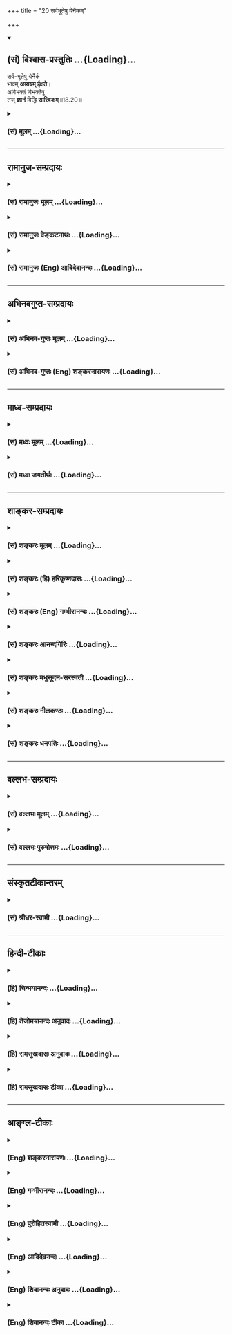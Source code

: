 +++
title = "20 सर्वभूतेषु येनैकम्"

+++
<div class="js_include" newlevelforh1="2" title="(सं) विश्वास-प्रस्तुतिः" unfilled url="/purANam_vaiShNavam/mahAbhAratam/06-bhIShma-parva/03-bhagavad-gItA-parva/saMskRtam/vishvAsa-prastutiH/18_moxa-saMnyAsa-yogaH/20_sarvabhUteShu_yen.md">
<details open><summary><h2>(सं) विश्वास-प्रस्तुतिः ...{Loading}...</h2></summary>

सर्व-भूतेषु येनैकं  
भावम् **अव्ययम् ईक्षते**।  
अविभक्तं विभक्तेषु  
तज् **ज्ञानं** विद्धि **सात्त्विकम्**॥18.20॥
</details>
</div>
<div class="js_include collapsed" newlevelforh1="3" title="(सं) मूलम्" unfilled url="/purANam_vaiShNavam/mahAbhAratam/06-bhIShma-parva/03-bhagavad-gItA-parva/saMskRtam/mUlam/18_moxa-saMnyAsa-yogaH/20_sarvabhUteShu_yen.md">
<details><summary><h3>(सं) मूलम् ...{Loading}...</h3></summary>

सर्वभूतेषु येनैकं भावमव्ययमीक्षते।  
अविभक्तं विभक्तेषु तज्ज्ञानं विद्धि सात्त्विकम्।।18.20।।
</details>
</div>


_________________
## रामानुज-सम्प्रदायः
<div class="js_include collapsed" newlevelforh1="3" title="(सं) रामानुजः मूलम्" unfilled url="/purANam_vaiShNavam/mahAbhAratam/06-bhIShma-parva/03-bhagavad-gItA-parva/saMskRtam/rAmAnujaH/mUlam/18_moxa-saMnyAsa-yogaH/20_sarvabhUteShu_yen.md">
<details><summary><h3>(सं) रामानुजः मूलम् ...{Loading}...</h3></summary>

।।18.20।। ब्राह्मणक्षत्रियब्रह्मचारिगृहस्थादिरूपेण विभक्तेषु सर्वेषु
**भूतेषु** कर्माधिकारिषु **येन** ज्ञानेन एकाकारम् आत्माख्यं **भावं**
तत्र अपि **अविभक्तं** ब्राह्मणत्वाद्यनेकाकारेषु अपि भूतेषु
सितदीर्घादिविभागवत्सु ज्ञानैकाकारं आत्मानं विभागरहितम्। अव्ययं
व्ययस्वभावेषु अपि ब्राह्मणादिशरीरेषु अव्ययम् अविकृतं फलादिसङ्गानर्हं च
कर्माधिकारखेलायाम् **ईक्षते; तत् ज्ञानं सात्त्विकं विद्धि।**

</details>
</div>
<div class="js_include collapsed" newlevelforh1="3" title="(सं) रामानुजः वेङ्कटनाथः" unfilled url="/purANam_vaiShNavam/mahAbhAratam/06-bhIShma-parva/03-bhagavad-gItA-parva/saMskRtam/rAmAnujaH/venkaTanAthaH/18_moxa-saMnyAsa-yogaH/20_sarvabhUteShu_yen.md">
<details><summary><h3>(सं) रामानुजः वेङ्कटनाथः ...{Loading}...</h3></summary>

  
  
।।18.20।। सात्त्विकज्ञानादिकथनं कर्तृत्वे गुणपारतन्त्र्यज्ञापनार्थम्
सर्वभूतशब्दभिप्रेतमनात्मविद्भिरनुसंहितं बाह्यवैचित्र्यमाह --
ब्राह्मणेत्यादिना। ज्ञानशब्दस्यात्र
प्रकृतकर्मचोदनानुबन्धिकर्मानुष्ठानदशाभाविज्ञापनपरत्वात्कर्माधिकारिष्विति
भूतानि विशेषितानि। भावशब्दोऽत्र पदार्थपर्यायः। एकमिति
जात्यैक्यविवक्षयोच्यते आत्मबहुत्वस्य प्रागेव समर्थितत्वात्; अद्वैतदर्शनं
सात्त्विकज्ञानमिति परोक्तस्य निर्मूलत्वात्;नानाभावान् \[18।21\] इति च
अनन्तरं बहुत्वोक्तेः; साम्यानुसन्धानप्रपञ्चनस्यात्र प्रत्यभिज्ञानात्;
कर्तेति प्रकृतप्रत्यगात्मविषयत्वौचित्येन
परमात्मपरत्वायोगाच्चेत्यभिप्रायेणाऽऽहआत्माख्यमिति। सितदीर्घेत्यादिना
गवामनेकवर्णानां क्षीरस्य त्वेक(क्षीरस्याप्येक)वर्णता \[अ.बिन्दू.19\]
इत्यादिश्रुतिसूचनम्। अत्र सर्वभूतशब्देन
ब्राह्मणत्वादिजातिग्रहणाद्गुणाद्यवान्तरविभागपरोऽविभक्तशब्द इति च भावः।
केनाकारेणैकत्वम् इत्यत्राऽऽहज्ञानाकार इति। प्रतिषिद्ध्यमानस्य व्ययस्य
प्रसञ्जकमाहव्ययस्वभावेष्वपीति। प्रागुक्तं
फलादिसङ्गरूपविकृतिराहित्यमप्यविकृतत्वपरेणाव्ययशब्देन
संगृहीतमित्याहफलादिसङ्गानर्हं चेति। सङ्गोऽत्र सम्बन्धः अनुभव इत्यर्थः।
इच्छापरत्वेऽपि भोगोऽर्थसिद्धः।
कर्मचोदनानुबन्धिज्ञानफलत्वात्कर्माधिकारवेलायामित्युक्तम्। मयेदं कर्तव्यं
इत्यनुसन्धानदशायामित्यर्थः। येन ज्ञानेनेक्षते विषयीकरोतीत्यर्थः।  
  

</details>
</div>
<div class="js_include collapsed" newlevelforh1="3" title="(सं) रामानुजः (Eng) आदिदेवानन्दः" unfilled url="/purANam_vaiShNavam/mahAbhAratam/06-bhIShma-parva/03-bhagavad-gItA-parva/saMskRtam/rAmAnujaH/english/AdidevAnandaH/18_moxa-saMnyAsa-yogaH/20_sarvabhUteShu_yen.md">
<details><summary><h3>(सं) रामानुजः (Eng) आदिदेवानन्दः ...{Loading}...</h3></summary>

18.20 The self (Atman), which is of the form of knowledge, is alike and uniform, though distinct, in all beings, even though they may externally, and from the point of view of duty, be distinguished as Brahmanas, Ksatriyas, householders, celibates, fair, tall etc. The immutable selves in all these perishing forms or bodies are unaffected by the fruits of actions. Such knowledge of the immutability of the self in all changing beings, is Sattvika.

</details>
</div>


_________________
## अभिनवगुप्त-सम्प्रदायः
<div class="js_include collapsed" newlevelforh1="3" title="(सं) अभिनव-गुप्तः मूलम्" unfilled url="/purANam_vaiShNavam/mahAbhAratam/06-bhIShma-parva/03-bhagavad-gItA-parva/saMskRtam/abhinava-guptaH/mUlam/18_moxa-saMnyAsa-yogaH/20_sarvabhUteShu_yen.md">
<details><summary><h3>(सं) अभिनव-गुप्तः मूलम् ...{Loading}...</h3></summary>

।।18.20 -- 18.22।। तत्र +++(S adds शरीरे after तत्र )+++ सर्वभूतेषु इत्यादिना
श्लोकत्रयेण ( श्लो.2022 ) ज्ञानकरणस्य त्रैरूप्यमुक्तम्। अत एव येन इति
तृतीया। इयता च ज्ञानकरणसामान्यस्य +++(; N record an alternative reading
सामर्थ्यस्य for सामान्यस्य by saying सामर्थ्यस्येत्यन्यादर्शे )+++
स्वरूपमुक्तम्। नियतम् इत्यादिना श्लोकत्रयेण ( श्लो. 2325 ) कर्मणो
ज्ञेयकार्यरूपस्य द्वैविध्यम् मुक्तसंगः इत्यादिना श्लोकत्रयेण ( श्लो.
2628 ) तु कर्तुर्द्विरूपस्य संक्षेपेण स्वरूपम् करणविशेषस्य
स्वरूपभेदप्रतिपादनार्थ \[ प्रवृत्तिम् इत्यादिना श्लोकत्रयेण ( 3032 ) \]
बुद्धेस्त्रैविध्यं निरूपितम् +++(S -- विध्यमुपलक्षितम् )+++। तद्द्वारेण
करणान्तराणामपि त्रैविध्यमुपलक्षितम्। करणस्य तु इतिकर्तव्यतापेक्षित्वात्
इतिकर्तव्यतायाश्च धृत्यादिपञ्चकरूपत्वेऽपि; श्रद्धायाः पूर्वमुक्तत्वात्;
विविदिषाविविदिषयोश्च धृतिसुखाभ्यामाक्षेपात् तयोस्त्रैविध्यम् धृत्या यया
इत्यनेन \[ श्लोकत्रयेण ( 3335 ) \] सुखं त्विदानीम् इत्यनेन \[
श्लोकत्रयेण ( 3639 ) \] चोक्तम्। तदाह -- सर्वभूतेषु इत्यादि
समुदाहृतमित्यन्तम्। विभक्ततेषु; देवमनुष्यादितया। पृथक्त्वेन; इह मे
प्रीतिः इह मे द्वेषः इत्यादिबुद्ध्या। अहेतुकम्; कारणमविचार्यैव
अभिनिवेशावेशवशात् क्रोधरागादिग्रहणं यत् तत्तामसंज्ञम्।

</details>
</div>
<div class="js_include collapsed" newlevelforh1="3" title="(सं) अभिनव-गुप्तः (Eng) शङ्करनारायणः" unfilled url="/purANam_vaiShNavam/mahAbhAratam/06-bhIShma-parva/03-bhagavad-gItA-parva/saMskRtam/abhinava-guptaH/english/shankaranArAyaNaH/18_moxa-saMnyAsa-yogaH/20_sarvabhUteShu_yen.md">
<details><summary><h3>(सं) अभिनव-गुप्तः (Eng) शङ्करनारायणः ...{Loading}...</h3></summary>

18.20 See Comment under 18.22

</details>
</div>


_________________
## माध्व-सम्प्रदायः
<div class="js_include collapsed" newlevelforh1="3" title="(सं) मध्वः मूलम्" unfilled url="/purANam_vaiShNavam/mahAbhAratam/06-bhIShma-parva/03-bhagavad-gItA-parva/saMskRtam/madhvaH/mUlam/18_moxa-saMnyAsa-yogaH/20_sarvabhUteShu_yen.md">
<details><summary><h3>(सं) मध्वः मूलम् ...{Loading}...</h3></summary>

।।18.20।। एकं भावं विष्णुम्।

</details>
</div>
<div class="js_include collapsed" newlevelforh1="3" title="(सं) मध्वः जयतीर्थः" unfilled url="/purANam_vaiShNavam/mahAbhAratam/06-bhIShma-parva/03-bhagavad-gItA-parva/saMskRtam/madhvaH/jayatIrthaH/18_moxa-saMnyAsa-yogaH/20_sarvabhUteShu_yen.md">
<details><summary><h3>(सं) मध्वः जयतीर्थः ...{Loading}...</h3></summary>

।।18.20।। एकं भावमिति सामान्येनोक्तम् कोऽसावेको भावः इत्याकाङ्क्षायामाह
-- **एकमि**ति।

</details>
</div>


_________________
## शाङ्कर-सम्प्रदायः
<div class="js_include collapsed" newlevelforh1="3" title="(सं) शङ्करः मूलम्" unfilled url="/purANam_vaiShNavam/mahAbhAratam/06-bhIShma-parva/03-bhagavad-gItA-parva/saMskRtam/shankaraH/mUlam/18_moxa-saMnyAsa-yogaH/20_sarvabhUteShu_yen.md">
<details><summary><h3>(सं) शङ्करः मूलम् ...{Loading}...</h3></summary>

।।18.20।। --,**सर्वभूतेषु** अव्यक्तादिस्थावरान्तेषु भूतेषु **येन**
ज्ञानेन **एकं भावं** वस्तु -- भावशब्दः वस्तुवाची; एकम् आत्मवस्तु
इत्यर्थः **अव्ययं** न व्येति स्वात्मना स्वधर्मेण वा; कूटस्थम् इत्यर्थः
**ईक्षते** पश्यति येन झानेन; तं च भावम् **अविभक्तं** प्रतिदेहं
**विभक्तेषु** देहभेदेषु न विभक्तं तत् आत्मवस्तु; व्योमवत्
निरन्तरमित्यर्थः **तत् ज्ञानं** साक्षात् सम्यग्दर्शनम् अद्वैतात्मविषयं
**सात्त्विकं विद्धि** इति।। यानि द्वैतदर्शनानि तानि असम्यग्भूतानि राजसानि
तामसानि च इति न साक्षात् संसारोच्छित्तये भवन्ति --,

</details>
</div>
<div class="js_include collapsed" newlevelforh1="3" title="(सं) शङ्करः (हि) हरिकृष्णदासः" unfilled url="/purANam_vaiShNavam/mahAbhAratam/06-bhIShma-parva/03-bhagavad-gItA-parva/saMskRtam/shankaraH/hindI/harikRShNadAsaH/18_moxa-saMnyAsa-yogaH/20_sarvabhUteShu_yen.md">
<details><summary><h3>(सं) शङ्करः (हि) हरिकृष्णदासः ...{Loading}...</h3></summary>

।।18.20।। पहले ( तीन श्लोकोंद्वारा ) ज्ञानके तीन भेद कहे जाते हैं।  
  
जिस ज्ञानके द्वारा मनुष्य; अव्यक्तसे लेकर स्थावरपर्यन्त समस्त भूतोंमें
एकभाव -- एक आत्मवस्तु; जो कि अपने स्वरूपसे या धर्मसे कभी क्षय नहीं होता;
ऐसा अविनाशी और कूटस्थ नित्यतत्त्व देखता है। यहाँ भाव शब्द वस्तुवाचक है।
तथा ( जिस ज्ञानके द्वारा ) उस आत्मतत्त्वको अलगअलग प्रत्येक शरीरमें
विभागरहित अर्थात् आकाशके समान समभावसे स्थित देखता है; उस ज्ञानको अर्थात्
अद्वैतभावसे आत्मसाक्षात्कार कर लेनेको तू सात्त्विक ज्ञान पूर्ण ज्ञान
जान। जो द्वैतदर्शनरूप अयथार्थ ज्ञान है; वे राजसतामस हैं; अतः वे संसारका
उच्छेद करनेमें साक्षात् हेतु नहीं हैं।

</details>
</div>
<div class="js_include collapsed" newlevelforh1="3" title="(सं) शङ्करः (Eng) गम्भीरानन्दः" unfilled url="/purANam_vaiShNavam/mahAbhAratam/06-bhIShma-parva/03-bhagavad-gItA-parva/saMskRtam/shankaraH/english/gambhIrAnandaH/18_moxa-saMnyAsa-yogaH/20_sarvabhUteShu_yen.md">
<details><summary><h3>(सं) शङ्करः (Eng) गम्भीरानन्दः ...{Loading}...</h3></summary>

18.20 Viddhi, know; tat, that; jnanam, knowledge, realization of the
Self as non-dual, complete realization; to be sattvikam, originating
from sattva; yena, through which knowledge; iksate, one sees; ekam, a
single; avyayam, undecaying-that which does not undergo mutation either
in itself or by the mutation of its alities-' i.e. eternal and
immutable; bhavam, Entity-the word bhava is used to imply an entity-,
i.e. the single Reality which is the Self; sarvabhutesu, in all things,
in all things begining from the Unmanifest to the unmoving things; and
through which knowledge one sees that Entity to be avibhaktam,
undivided; in every body, vibhaktesu, in all the deversified things, in
the different bodies. The idea is: that Reality which is the Self
remains, like Space, undivided. Being based on rajas and tamas, those
that are the dualistic philosophies are incomplete, and hence are not by
themselves adeate for the eradication of worldly existence.

</details>
</div>
<div class="js_include collapsed" newlevelforh1="3" title="(सं) शङ्करः आनन्दगिरिः" unfilled url="/purANam_vaiShNavam/mahAbhAratam/06-bhIShma-parva/03-bhagavad-gItA-parva/saMskRtam/shankaraH/AnandagiriH/18_moxa-saMnyAsa-yogaH/20_sarvabhUteShu_yen.md">
<details><summary><h3>(सं) शङ्करः आनन्दगिरिः ...{Loading}...</h3></summary>

।।18.20।। ज्ञानादीनां प्रत्येकं त्रैविध्यं ज्ञातव्यं प्रतिज्ञाय
ज्ञानत्रैविध्यार्थं श्लोकत्रयमवतारयति -- **ज्ञानस्येति।** तत्र
सात्त्विकं ज्ञानमुपन्यस्यति -- **सर्वेति।** भूतानि
कार्यकारणात्मकान्युपाधिजातानि; अद्वितीयमखण्डैकरसं प्रत्यगात्मभूतमबाधितं
तत्त्वं ज्ञेयत्वेन विवक्षितमित्याह -- **एकमिति।** विवक्षितमव्ययत्वं
संक्षिपति -- **कूटस्थेति।** प्रतिदेहमविभक्तमित्युक्तं व्यनक्ति --
**विभक्तेष्विति।** तज्ज्ञानमित्यादिव्याकरोति -- **अद्वैतेति।**

</details>
</div>
<div class="js_include collapsed" newlevelforh1="3" title="(सं) शङ्करः मधुसूदन-सरस्वती" unfilled url="/purANam_vaiShNavam/mahAbhAratam/06-bhIShma-parva/03-bhagavad-gItA-parva/saMskRtam/shankaraH/madhusUdana-sarasvatI/18_moxa-saMnyAsa-yogaH/20_sarvabhUteShu_yen.md">
<details><summary><h3>(सं) शङ्करः मधुसूदन-सरस्वती ...{Loading}...</h3></summary>

।।18.20।। एवं ज्ञानस्य कर्मणः कर्तुश्च प्रत्येकं त्रैविध्ये ज्ञातव्यत्वेन
प्रतिज्ञाते प्रथमं ज्ञानत्रैविध्यं निरूपयति त्रिभिः
श्लोकैस्तत्राद्वैतवादिनां सात्त्विकं ज्ञानमाह -- सर्वभूतेष्विति। सर्वेषु
भूतेषु अव्याकृतहिरण्यगर्भविराट्संज्ञेषु बीजसूक्ष्मस्थूलरूपेषु
समष्टिव्यष्ट्यात्मकेषु। सर्वेष्वित्यनेनैव निर्वाहे भूतेष्वित्यनेन
भवनधर्मकत्वमुच्यते तेनोत्पत्तिविनाशशीलेषु दृश्यवर्गेषु विभक्तेषु
परस्परव्यावृत्तेषु
नानारसेष्वव्ययमुत्पत्तिविनाशादिसर्वविक्रियाशून्यमदृश्यमविभक्तमव्यावृत्तं
सर्वत्रानुस्यूतमधिष्ठानतया बाधावधितया च एकमद्वितीयं भावं
परमार्थसत्तारूपं स्वप्रकाशानन्दमात्मानं येनान्तःकरणपरिणामभेदेन
वेदान्तवाक्यविचारपरिनिष्पन्नेनेक्षते साक्षात्करोति
तन्मिथ्याप्रपञ्चबाधकमद्वैतात्मदर्शनं सात्त्विकं सर्वसंसारोच्छित्तिकारणं
ज्ञानं विद्धि। द्वैतदर्शनं तु राजसं तामसं च संसारकारणं न
सात्त्विकमित्यभिप्रायः।

</details>
</div>
<div class="js_include collapsed" newlevelforh1="3" title="(सं) शङ्करः नीलकण्ठः" unfilled url="/purANam_vaiShNavam/mahAbhAratam/06-bhIShma-parva/03-bhagavad-gItA-parva/saMskRtam/shankaraH/nIlakaNThaH/18_moxa-saMnyAsa-yogaH/20_sarvabhUteShu_yen.md">
<details><summary><h3>(सं) शङ्करः नीलकण्ठः ...{Loading}...</h3></summary>

।।18.20।। एवं ज्ञानादित्रयस्य त्रैविध्यं वक्तुं प्रतिज्ञाय
ज्ञानत्रैविध्यं तावदाह -- **सर्वभूतेष्विति।** यथा कटककुण्डलादिषु
व्यावर्तमानेषु तत्त्वविवेकं काञ्चनमेवेदमिति पश्यति। एवं येन ज्ञानेन
सर्वभूतेषु विभक्तेषु नानानामरूपभेदभिन्नेषु अव्ययमपरिणामिनमेकं भावं
चिन्मात्ररूपं ईक्षते सर्वं ब्रह्मैवेदमिति पश्यति तज्ज्ञानं सात्त्विकं
विद्धि। ऐकात्म्यज्ञानमेव सात्त्विकमित्यर्थः।

</details>
</div>
<div class="js_include collapsed" newlevelforh1="3" title="(सं) शङ्करः धनपतिः" unfilled url="/purANam_vaiShNavam/mahAbhAratam/06-bhIShma-parva/03-bhagavad-gItA-parva/saMskRtam/shankaraH/dhanapatiH/18_moxa-saMnyAsa-yogaH/20_sarvabhUteShu_yen.md">
<details><summary><h3>(सं) शङ्करः धनपतिः ...{Loading}...</h3></summary>

।।18.20।। तत्र ज्ञानस्य त्रैविध्यं विभजन्नादौ तस्य सात्त्विकत्वमाह --
सर्वभूतेष्वव्यक्तादिस्थावरान्तेषु विभक्तेषु देहादिभेदेन विभागवत्सु
एकमद्वितीयं भावं परमार्थवस्तु सच्चिदानन्दरुपमव्ययं स्वात्मना धर्मेण वा न
व्येतीत्यव्ययं कूटस्थं नित्यमविभक्तं प्रतिदेहं विभागशन्यं
व्योमवन्निरन्तरं येन ज्ञानेनोपनिषत्सिद्धान्तजन्येनाद्वैतवादी पश्यति
तद्द्वैतात्मदर्शनं सम्यग्ज्ञानं सात्त्विकं विद्धि विजानीहि।

</details>
</div>


_________________
## वल्लभ-सम्प्रदायः
<div class="js_include collapsed" newlevelforh1="3" title="(सं) वल्लभः मूलम्" unfilled url="/purANam_vaiShNavam/mahAbhAratam/06-bhIShma-parva/03-bhagavad-gItA-parva/saMskRtam/vallabhaH/mUlam/18_moxa-saMnyAsa-yogaH/20_sarvabhUteShu_yen.md">
<details><summary><h3>(सं) वल्लभः मूलम् ...{Loading}...</h3></summary>

।।18.20।। सर्वभूतेष्विति। येन ज्ञानेन
विप्रक्षत्त्रब्रह्मचारिगृह्यादिरूपेण विभक्तेष्वपि कर्माधिकारिषु
ब्राह्मणत्वाद्याकारेषु नैकगुणेषु नैकेष्वेकाकारमात्माख्यं भावं
तथाप्यव्ययं व्ययस्वभावेष्वप्यविकृतं फलादिसङ्गानर्हं कर्माधिकारसमयेऽपि
समीक्षते तज्ज्ञानं सात्त्विकं विद्धि। अतएवोक्तं श्रीमद्भागवते --
\[6।16।9\]एष,नित्योऽव्ययः सूक्ष्म एष सर्वाश्रयः स्वदृक् इति। अत्र
सर्वाश्रय एक एवात्माऽणुर्जीवोऽव्यय एतज्ज्ञानं सात्त्विकमिति।

</details>
</div>
<div class="js_include collapsed" newlevelforh1="3" title="(सं) वल्लभः पुरुषोत्तमः" unfilled url="/purANam_vaiShNavam/mahAbhAratam/06-bhIShma-parva/03-bhagavad-gItA-parva/saMskRtam/vallabhaH/puruShottamaH/18_moxa-saMnyAsa-yogaH/20_sarvabhUteShu_yen.md">
<details><summary><h3>(सं) वल्लभः पुरुषोत्तमः ...{Loading}...</h3></summary>

  
  
।।18.20।। एवं कथनं प्रतिज्ञाय पूर्वं ज्ञानत्रैविध्यमाह तत्र प्रथमं
सात्त्विकत्वं ज्ञानस्याऽऽह -- सर्वभूतेष्विति। येन ज्ञानेन सर्वेषु
ब्रह्मादिस्थावरान्तेषु विभक्तेषु वैचित्र्यार्थं नानारूपैः परस्परं
भिन्नेषु अविभक्तमनुस्यूतं एकं भावं भगवत्क्रीडारूपम्; अतएव अव्ययं
निर्विकारम्; ईक्षते आलोचनात्मकतया पश्यति तज्ज्ञानं सात्त्विकं विद्धि।  
  

</details>
</div>


_________________
## संस्कृतटीकान्तरम्
<div class="js_include collapsed" newlevelforh1="3" title="(सं) श्रीधर-स्वामी" unfilled url="/purANam_vaiShNavam/mahAbhAratam/06-bhIShma-parva/03-bhagavad-gItA-parva/saMskRtam/shrIdhara-svAmI/18_moxa-saMnyAsa-yogaH/20_sarvabhUteShu_yen.md">
<details><summary><h3>(सं) श्रीधर-स्वामी ...{Loading}...</h3></summary>

।।18.20।। तत्र ज्ञानस्य सात्त्विकादि त्रैविध्यमाह **-- सर्वभूतेष्विति
त्रिभिः।** सर्वेषु भूतेषु ब्रह्मादिस्थावरान्तेषु विभक्तेषु परस्परं
व्यावृत्तेषु अविभक्तमनुस्यूतं एकमव्ययं निर्विकारं भावं परमात्मतत्त्वं
येन ज्ञानेनेक्षते आलोचयति तज्ज्ञानं सात्त्विकं विद्धि।

</details>
</div>


_________________
## हिन्दी-टीकाः
<div class="js_include collapsed" newlevelforh1="3" title="(हि) चिन्मयानन्दः" unfilled url="/purANam_vaiShNavam/mahAbhAratam/06-bhIShma-parva/03-bhagavad-gItA-parva/hindI/chinmayAnandaH/18_moxa-saMnyAsa-yogaH/20_sarvabhUteShu_yen.md">
<details><summary><h3>(हि) चिन्मयानन्दः ...{Loading}...</h3></summary>

।।18.20।। प्रस्तुत प्रकरण में ज्ञान; कर्म और कर्ता का जो त्रिविध
वर्गीकरण किया जा रहा है; उसका उद्देश्य अन्य लोगों के गुणदोष को देखकर
उनका वर्गीकरण करने का नहीं है। यह तो साधक के अपने आत्मनिरीक्षण के लिए
है। आत्मविकास के इच्छुक साधक को यथासंभव सत्त्वगुण में निष्ठा प्राप्त
करने का प्रयत्न करना चाहिए। आत्मनिरीक्षण के द्वारा हम अपने अवगुणों को
समझकर उनका तत्काल निराकरण कर सकते हैं। सात्त्विक ज्ञान के द्वारा हम
भूतमात्र में स्थित एक अव्यय सत्य को देख सकते हैं। यद्यपि उपाधियाँ असंख्य
हैं; तथापि उनका सारभूत आत्मतत्त्व एक ही है। ध्यान देने योग्य बात यह है
कि यहाँ द्वैत्प्रपंच के अदर्शन को सात्त्विक ज्ञान नहीं कहा गया है; वरन्
समस्त भेदों को देखते हुए भी उनके एक मूलस्वरूप को पहचानने को सात्त्विक
ज्ञान कहा गया है। उदाहरणार्थ; तरंगों को नहीं देखना जल का ज्ञान नहीं कहा
जा सकता; बल्कि विविध तरंगों को देखते हुए भी उनके एक जलस्वरूप को पहचानना
ज्ञान है। यद्यपि विभिन्न एवं विभक्त उपाधियों के कारण प्रतिदेह आत्मतत्त्व
भिन्न प्रतीत होता है; किन्तु वास्तव में आत्मतत्त्व एक; अखण्ड और अविभाज्य
है। कैसे जैसे; विभिन्न घट उपाधियों के कारण सर्वगत आकाश विभक्त हुआ प्रतीत
होता है; परन्तु स्वयं आकाश सदैव अखण्ड और अविभक्त ही रहता है। जिस ज्ञान
के द्वारा हम उस एकमेव अद्वितीय परमात्मा के इस विलास को समझ पाते हैं; वही
ज्ञान सात्त्विक है।

</details>
</div>
<div class="js_include collapsed" newlevelforh1="3" title="(हि) तेजोमयानन्दः अनुवादः" unfilled url="/purANam_vaiShNavam/mahAbhAratam/06-bhIShma-parva/03-bhagavad-gItA-parva/hindI/tejomayAnandaH/anuvAdaH/18_moxa-saMnyAsa-yogaH/20_sarvabhUteShu_yen.md">
<details><summary><h3>(हि) तेजोमयानन्दः अनुवादः ...{Loading}...</h3></summary>

।।18.20।। जिस ज्ञान से मनुष्य, विभक्त रूप में स्थित समस्त भूतों में एक
अविभक्त और अविनाशी (अव्यय) स्वरूप को देखता है, उस ज्ञान को तुम सात्त्विक
जानो।।

</details>
</div>
<div class="js_include collapsed" newlevelforh1="3" title="(हि) रामसुखदासः अनुवादः" unfilled url="/purANam_vaiShNavam/mahAbhAratam/06-bhIShma-parva/03-bhagavad-gItA-parva/hindI/rAmasukhadAsaH/anuvAdaH/18_moxa-saMnyAsa-yogaH/20_sarvabhUteShu_yen.md">
<details><summary><h3>(हि) रामसुखदासः अनुवादः ...{Loading}...</h3></summary>

।।18.20।। जिस ज्ञानके द्वारा साधक सम्पूर्ण विभक्त प्राणियोंमें विभागरहित
एक अविनाशी भाव-(सत्ता-) को देखता है, उस ज्ञानको तुम सात्त्विक समझो।

</details>
</div>
<div class="js_include collapsed" newlevelforh1="3" title="(हि) रामसुखदासः टीका" unfilled url="/purANam_vaiShNavam/mahAbhAratam/06-bhIShma-parva/03-bhagavad-gItA-parva/hindI/rAmasukhadAsaH/TIkA/18_moxa-saMnyAsa-yogaH/20_sarvabhUteShu_yen.md">
<details><summary><h3>(हि) रामसुखदासः टीका ...{Loading}...</h3></summary>

।।18.20।।***व्याख्या --***  **सर्वभूतेषु येनैकं ৷৷. अविभक्तं विभक्तेषु
--** व्यक्ति; वस्तु आदिमें जो है पन दीखता है; वह उन व्यक्ति; वस्तु आदिका
नहीं है; प्रत्युत सबमें परिपूर्ण परमात्मका ही है। उन व्यक्ति; वस्तु
आदिकी स्वतन्त्र सत्ता ही नहीं है क्योंकि उनमें प्रतिक्षण परिवर्तन हो रहा
है। कोई भी व्यक्ति; वस्तु आदि ऐसी नहीं है; जिसमें परिवर्तन न होता हो
परन्तु अपनी अज्ञता(बेसमझी)से उनकी सत्ता दीखती है। जब अज्ञता मिट जाती है;
ज्ञान हो जाता है; तब साधककी दृष्टि उस अविनाशी तत्त्वकी तरफ ही जाती है;
जिसकी सत्तासे यह सब सत्तावान् हो रहा है।  
  
ज्ञान होनेपर साधककी दृष्टि परिवर्तनशील वस्तुओंको भेदकर परिवर्तनरहित
तत्त्वकी ओर ही जाती है (गीता 13। 27)। फिर वह विभक्त अर्थात् अलगअलग
वस्तु; व्यक्ति; परिस्थिति; घटना आदिमें विभागरहित एक ही तत्त्वको देखता है
(गीता 13। 16)। तात्पर्य यह है कि अलगअलग वस्तु; व्यक्ति आदिका अलगअलग
ज्ञान और यथायोग्य अलगअलग व्यवहार होते हुए भी वह इन विकारी वस्तुओंमें उस
स्वतःसिद्ध निर्विकार एक तत्त्वको देखता है। उसके देखनेकी यही पहचान है कि
उसके अन्तःकरणमें रागद्वेष नहीं होते।  
  
**तज्ज्ञानं विद्धि सात्त्विकम् --** उस ज्ञानको तू सात्त्विक जान।
परिवर्तनशील वस्तुओं; वृत्तियोंके सम्बन्धसे ही इसे सात्त्विक ज्ञान कहते
हैं। सम्बन्धरहित होनेपर यही ज्ञान वास्तविक बोध कहलाता है; जिसको भगवान्ने
सब साधनोंसे जाननेयोग्य ज्ञेयतत्त्व बताया है -- **ज्ञेयं
यत्तत्प्रवक्ष्यामि यज्ज्ञात्वामृतमश्नुते** (गीता 13। 12)।  
  
**मार्मिक बात**  
  
संसारका ज्ञान इन्द्रियोंसे होता है; इन्द्रियोंका ज्ञान बुद्धिसे होता है
और बुद्धिका ज्ञान मैंसे होता है। वह मैं बुद्धि; इन्द्रियाँ और विषय -- इन
तीनोंको जानता है। परन्तु उस मैंका भी एक प्रकाशक है; जिसमें मैंका भी भान
होता है। वह प्रकाश सर्वदेशीय और असीम है; जब कि मैं एकदेशीय और सीमित है।
उस प्रकाशमें जैसे मैंका भान होता है; वैसे ही तू; यह और वह का भी भान होता
है। वह प्रकाश किसीका भी विषय नहीं है। वास्तवमें वह प्रकाश निर्गुण ही है
परन्तु व्यक्तिविशेषमें रहनेवाला होनेसे (वृत्तियोंके सम्बन्धसे) उसे
सात्त्विक ज्ञान कहते हैं। इस सात्त्विक ज्ञानको दूसरे ढंगसे इस प्रकार
समझना चाहिये -- मैं; तू; यह और वह -- ये चारों ही किसी प्रकाशमें काम करते
हैं। इन चारोंके अन्तर्गत सम्पूर्ण प्राणी आ जाते हैं; जो विभक्त हैं
परन्तु इनका जो प्रकाशक है; वह अवभिक्त (विभागरहित) है।  
  
बोलनेवाला; मैं; उसके सामने सुननेवाला तू और पासवाला यह तथा दूरवाला वह कहा
जाता है अर्थात् बोलनेवाला अपनेको मैं कहता है; सामनेवालेको तू कहता है;
पासवालेको यह कहता है और दूरवालेको वह कहता है। जो तू बना हुआ था; वह मैं
हो जाय तो मैं बना हुआ तू हो जायगा और यह तथा वह वही रहेंगे। इसी प्रकार यह
कहलानेवाला अगर मैं बन जाय तो तू कहलानेवाला यह बन जायगा और मैं कहलानेवाला
तू बन जायगा। वह परोक्ष होनेसे अपनी जगह ही रहा। अब वह कहलानेवाला मैं बन
जायगा तो उसकी दृष्टिमें मैं; तू और यह कहलानेवाले सब वह हो जायँगे
**(टिप्पणी प₀ 903)**। इस प्रकाशमें मैं; तू; यह और वह का भान हो रहा है।
दृष्टिमें चारों ही बन सकते हैं। इससे यह सिद्ध हुआ कि मैं; तू; यह और वह --
ये सब परिवर्तनशील हैं अर्थात् टिकनेवाले नहीं हैं; वास्तविक नहीं हैं। अगर
वास्तविक होते तो एक ही रहते। वास्तविक तो इन सबका प्रकाशक और आश्रय है;
जिसके प्रकार मैं; तू; यह और वह -- ये यारों ही एकदूसरेकी उस प्रकाशमें
मैं; तू; यह और वह -- ये चारों ही नहीं हैं; प्रत्युत उसीसे इन चारोंको
सत्ता मिलती है। अपनी मान्यताके कारण मैं; तू; यह; वह का तो भान होता है;
पर प्रकाशकका भान नहीं होता। वह प्रकाशक सबको प्रकाशित करता है;
स्वयंप्रकाशस्वरूप है और सदा ज्योंकात्यों रहता है। मैं; तू; यह और वह --
यह सब विभक्त प्राणियोंका स्वरूप है और जो वास्तविक प्रकाशक है; वह
विभागरहित है। यही वास्तवमें सात्त्विक ज्ञान है।  
  
विभागवाली; परिवर्तनशील और नष्ट होनेवाली जितनी वस्तुएँ हैं; यह ज्ञान उन
सबका प्रकाशक है और स्वयं भी निर्मल तथा विकाररहित है -- **तत्र सत्त्वं
निर्मलत्वात् प्रकाशकमनामयम्** (गीता 14। 6)। इसलिये इस ज्ञानको सात्त्विक
कहा जाता है। वास्तवमें यह सात्त्विक ज्ञान प्रकाश्यकी दृष्टि(सम्बन्ध)से
प्रकाशक और विभक्तकी दृष्टिसे अविभक्त कहा जाता है। प्रकाश्य और विभक्तसे
रहित होनेपर तो यह निर्गुण; निरपेक्ष वास्तविक ज्ञान ही है।  
  
***सम्बन्ध --***  अब राजस ज्ञानका वर्णन करते हैं।  
  

</details>
</div>


_________________
## आङ्ग्ल-टीकाः
<div class="js_include collapsed" newlevelforh1="3" title="(Eng) शङ्करनारायणः" unfilled url="/purANam_vaiShNavam/mahAbhAratam/06-bhIShma-parva/03-bhagavad-gItA-parva/english/shankaranArAyaNaH/18_moxa-saMnyAsa-yogaH/20_sarvabhUteShu_yen.md">
<details><summary><h3>(Eng) शङ्करनारायणः ...{Loading}...</h3></summary>

18.20. That instrument-of-knowledge, by means of which one perceives in all beings the singular immutable Existence, the Unclassified in the classified ones - that you must know to be born of the Sattva (Strand).

</details>
</div>
<div class="js_include collapsed" newlevelforh1="3" title="(Eng) गम्भीरानन्दः" unfilled url="/purANam_vaiShNavam/mahAbhAratam/06-bhIShma-parva/03-bhagavad-gItA-parva/english/gambhIrAnandaH/18_moxa-saMnyAsa-yogaH/20_sarvabhUteShu_yen.md">
<details><summary><h3>(Eng) गम्भीरानन्दः ...{Loading}...</h3></summary>

18.20 Know that knowledge to be originating from sattva through which one sees a single, undecaying, undivided Entity in all the diversified things.

</details>
</div>
<div class="js_include collapsed" newlevelforh1="3" title="(Eng) पुरोहितस्वामी" unfilled url="/purANam_vaiShNavam/mahAbhAratam/06-bhIShma-parva/03-bhagavad-gItA-parva/english/purohitasvAmI/18_moxa-saMnyAsa-yogaH/20_sarvabhUteShu_yen.md">
<details><summary><h3>(Eng) पुरोहितस्वामी ...{Loading}...</h3></summary>

18.20 That knowledge which sees the One Indestructible in all beings,
the One Indivisible in all separate lives, may be truly called Pure Knowledge.

</details>
</div>
<div class="js_include collapsed" newlevelforh1="3" title="(Eng) आदिदेवनन्दः" unfilled url="/purANam_vaiShNavam/mahAbhAratam/06-bhIShma-parva/03-bhagavad-gItA-parva/english/AdidevanandaH/18_moxa-saMnyAsa-yogaH/20_sarvabhUteShu_yen.md">
<details><summary><h3>(Eng) आदिदेवनन्दः ...{Loading}...</h3></summary>

18.20 Know that Knowledge to be Sattvika by which one sees in all beings, one immutable existence undivided in the divided.

</details>
</div>
<div class="js_include collapsed" newlevelforh1="3" title="(Eng) शिवानन्दः अनुवादः" unfilled url="/purANam_vaiShNavam/mahAbhAratam/06-bhIShma-parva/03-bhagavad-gItA-parva/english/shivAnandaH/anuvAdaH/18_moxa-saMnyAsa-yogaH/20_sarvabhUteShu_yen.md">
<details><summary><h3>(Eng) शिवानन्दः अनुवादः ...{Loading}...</h3></summary>

18.20 That by which one sees the one indestructible Reality in all beings, not separate in all the separate beings know thou that knowledge to be Sattvic.

</details>
</div>
<div class="js_include collapsed" newlevelforh1="3" title="(Eng) शिवानन्दः टीका" unfilled url="/purANam_vaiShNavam/mahAbhAratam/06-bhIShma-parva/03-bhagavad-gItA-parva/english/shivAnandaH/TIkA/18_moxa-saMnyAsa-yogaH/20_sarvabhUteShu_yen.md">
<details><summary><h3>(Eng) शिवानन्दः टीका ...{Loading}...</h3></summary>

18.20 सर्वभूतेषु in all beings; येन by which; एकम् one; भावम् reality;
अव्ययम् indestructible; ईक्षते (one) sees; अविभक्तम् inseparable;
विभक्तेषु in the separated; तत् that; ज्ञानम् knowledge; विद्धि know;
सात्त्विकम् Sattvic (pure).Commentary That knowledge that sees no difference in all objects that are perceived; is pure. The seer beholds the one allpervading imperishable substance or essence behind the seeming diversity of the objects. He beholds unity in diversity; one in many; all in one. He sees that all the diverse objects are rooted in the One.Bhavam Reality The One Self.Sarvabhuteshu In all beings From the Unmanifested down to the insentient and unmoving objects.Avyayam Indestructible inexhaustible unchangeable that which cannot be exhausted either in itself or in its properties immutable.Just as the ether is indivisible; so also the Self is indivisible. The Self is the same in all bodies. It is the common consciousness in all bodies. It is not different in different bodies. It is one homogeneous indivisible essence or substance in all bodies; in all beings. Know thou; O Arjuna; this direct and right perception of the nondual Self as Sattvic (pure).
(Cf.IV.35VI.29XIII.16;28XVIII.30)

</details>
</div>
